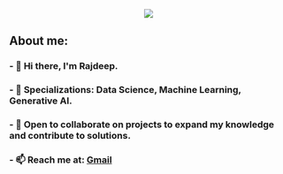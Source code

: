 <div id="header" align="center">
  <img src="https://github.com/Abstract-Dex/Abstract-Dex/assets/90722648/1ae75bca-d4e5-479b-ac58-9137bdfd8797">
</div>

<div id="head">
  <h2><b>About me: </b></h2>
</div>
<div id="bio">
  <h3>- 👋 Hi there, I'm Rajdeep. </h3>
  <h3>- 🚀 Specializations: Data Science, Machine Learning, Generative AI. </h3>
  <h3>- 👯 Open to collaborate on projects to expand my knowledge and contribute to solutions.</h3>
  <h3> - 📫 Reach me at: <a href="mailto:basu.rajdeep2002@gmail.com">Gmail</a>
</div>
